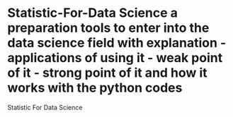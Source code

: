 # Statistic-For-Data Science a preparation tools to enter into the data science field with explanation - applications of using it - weak point of it - strong point of it and how it works with the python codes

Statistic For Data Science
